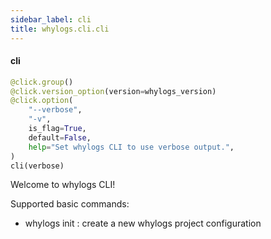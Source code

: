 ```yaml
---
sidebar_label: cli
title: whylogs.cli.cli
---
```


#### cli

```python
@click.group()
@click.version_option(version=whylogs_version)
@click.option(
    "--verbose",
    "-v",
    is_flag=True,
    default=False,
    help="Set whylogs CLI to use verbose output.",
)
cli(verbose)
```

Welcome to whylogs CLI!

Supported basic commands:

- whylogs init : create a new whylogs project configuration

